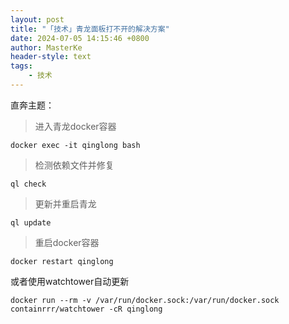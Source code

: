 ```yaml
---
layout: post
title: "「技术」青龙面板打不开的解决方案"
date: 2024-07-05 14:15:46 +0800
author: MasterKe
header-style: text
tags:
    - 技术
---
```


直奔主题：
> 进入青龙docker容器
```
docker exec -it qinglong bash
```
> 检测依赖文件并修复
```
ql check
```
> 更新并重启青龙
```
ql update
```
> 重启docker容器
```
docker restart qinglong
```

或者使用watchtower自动更新
```
docker run --rm -v /var/run/docker.sock:/var/run/docker.sock containrrr/watchtower -cR qinglong
```